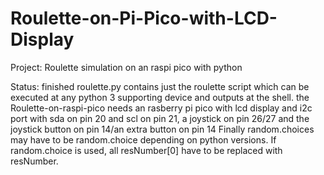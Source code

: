 # Roulette-on-Pi-Pico-with-LCD-Display
Project: Roulette simulation on an raspi pico with python

Status: finished
roulette.py contains just the roulette script which can be executed at any python 3 supporting device and outputs at the shell.
the Roulette-on-raspi-pico needs an rasberry pi pico with lcd display and i2c port with sda on pin 20 and scl on pin 21, a joystick on pin 26/27 and the joystick button on pin 14/an extra button on pin 14 
Finally random.choices may have to be random.choice depending on python versions. If random.choice is used, all resNumber[0] have to be replaced with resNumber.
